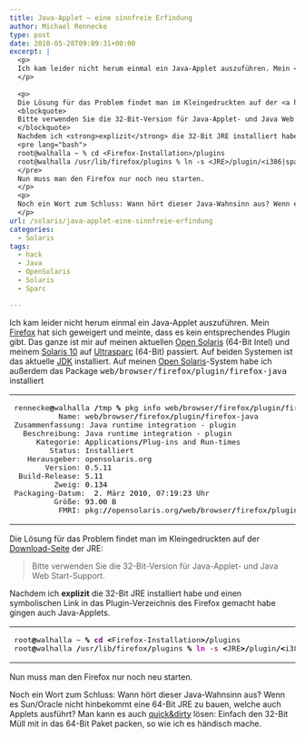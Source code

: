 ```yaml
---
title: Java-Applet – eine sinnfreie Erfindung
author: Michael Rennecke
type: post
date: 2010-05-28T09:09:31+00:00
excerpt: |
  <p>
  Ich kam leider nicht herum einmal ein Java-Applet auszuführen. Mein <a href="http://www.mozilla-europe.org/de/firefox/">Firefox</a> hat sich geweigert und meinte, dass es kein entsprechendes Plugin gibt. Das ganze ist mir auf meinen aktuellen <a href="http://www.opensolaris.com/">Open Solaris</a> (64-Bit Intel) und meinem <a href="http://www.sun.com/software/solaris/10/">Solaris 10</a> auf <a href="http://en.wikipedia.org/wiki/SPARC">Ultrasparc</a> (64-Bit) passiert. Auf beiden Systemen ist das aktuelle <a href="http://java.sun.com/javase/">JDK</a> installiert. Auf meinen <a href="http://www.opensolaris.com/">Open Solaris</a>-System habe ich außerdem das Package <tt>web/browser/firefox/plugin/firefox-java</tt> installiert
  </p>
  
  <p>
  Die Lösung für das Problem findet man im Kleingedruckten auf der <a href="http://www.java.com/de/download/manual.jsp">Download-Seite</a> der JRE:
  <blockquote>
  Bitte verwenden Sie die 32-Bit-Version für Java-Applet- und Java Web Start-Support.
  </blockquote>
  Nachdem ich <strong>explizit</strong> die 32-Bit JRE installiert habe und einen symbolischen Link in das Plugin-Verzeichnis des Firefox gemacht habe gingen auch Java-Applets.
  <pre lang="bash">
  root@walhalla ~ % cd <Firefox-Installation>/plugins
  root@walhalla /usr/lib/firefox/plugins % ln -s <JRE>/plugin/<i386|sparc>/ns7/libjavaplugin_oji.so .
  </pre>
  Nun muss man den Firefox nur noch neu starten.
  </p>
  <p>
  Noch ein Wort zum Schluss: Wann hört dieser Java-Wahnsinn aus? Wenn es Sun/Oracle nicht hinbekommt eine 64-Bit JRE zu bauen, welche auch Applets ausführt? Man kann es auch <a href="http://en.wikipedia.org/wiki/Quick-and-dirty">quick&dirty</a> lösen: Einfach den 32-Bit Müll mit in das 64-Bit Paket packen, so wie ich es händisch mache.
  </p>
url: /solaris/java-applet-eine-sinnfreie-erfindung
categories:
  - Solaris
tags:
  - hack
  - Java
  - OpenSolaris
  - Solaris
  - Sparc

---
```

Ich kam leider nicht herum einmal ein Java-Applet auszuführen. Mein [Firefox][1] hat sich geweigert und meinte, dass es kein entsprechendes Plugin gibt. Das ganze ist mir auf meinen aktuellen [Open Solaris][2] (64-Bit Intel) und meinem [Solaris 10][3] auf [Ultrasparc][4] (64-Bit) passiert. Auf beiden Systemen ist das aktuelle [JDK][5] installiert. Auf meinen [Open Solaris][2]-System habe ich außerdem das Package <tt>web/browser/firefox/plugin/firefox-java</tt> installiert

<div class="wp_syntax">
  <table>
    <tr>
      <td class="code">
        <pre class="bash" style="font-family:monospace;">rennecke<span style="color: #000000; font-weight: bold;">@</span>walhalla <span style="color: #000000; font-weight: bold;">/</span>tmp <span style="color: #000000; font-weight: bold;">%</span> pkg info web<span style="color: #000000; font-weight: bold;">/</span>browser<span style="color: #000000; font-weight: bold;">/</span>firefox<span style="color: #000000; font-weight: bold;">/</span>plugin<span style="color: #000000; font-weight: bold;">/</span>firefox-java
          Name: web<span style="color: #000000; font-weight: bold;">/</span>browser<span style="color: #000000; font-weight: bold;">/</span>firefox<span style="color: #000000; font-weight: bold;">/</span>plugin<span style="color: #000000; font-weight: bold;">/</span>firefox-java
Zusammenfassung: Java runtime integration - plugin
  Beschreibung: Java runtime integration - plugin
     Kategorie: Applications<span style="color: #000000; font-weight: bold;">/</span>Plug-ins and Run-times
        Status: Installiert
   Herausgeber: opensolaris.org
       Version: 0.5.11
 Build-Release: <span style="color: #000000;">5.11</span>
         Zweig: <span style="color: #000000;">0.134</span>
Packaging-Datum:  <span style="color: #000000;">2</span>. März <span style="color: #000000;">2010</span>, 07:<span style="color: #000000;">19</span>:<span style="color: #000000;">23</span> Uhr
         Größe: <span style="color: #000000;">93.00</span> B
          FMRI: pkg:<span style="color: #000000; font-weight: bold;">//</span>opensolaris.org<span style="color: #000000; font-weight: bold;">/</span>web<span style="color: #000000; font-weight: bold;">/</span>browser<span style="color: #000000; font-weight: bold;">/</span>firefox<span style="color: #000000; font-weight: bold;">/</span>plugin<span style="color: #000000; font-weight: bold;">/</span>firefox-java<span style="color: #000000; font-weight: bold;">@</span>0.5.11,<span style="color: #000000;">5.11</span>-<span style="color: #000000;">0.134</span>:20100302T071923Z</pre>
      </td>
    </tr>
  </table>
</div>

Die Lösung für das Problem findet man im Kleingedruckten auf der [Download-Seite][6] der JRE: 

> Bitte verwenden Sie die 32-Bit-Version für Java-Applet- und Java Web Start-Support. 

Nachdem ich **explizit** die 32-Bit JRE installiert habe und einen symbolischen Link in das Plugin-Verzeichnis des Firefox gemacht habe gingen auch Java-Applets.

<div class="wp_syntax">
  <table>
    <tr>
      <td class="code">
        <pre class="bash" style="font-family:monospace;">root<span style="color: #000000; font-weight: bold;">@</span>walhalla ~ <span style="color: #000000; font-weight: bold;">%</span> <span style="color: #7a0874; font-weight: bold;">cd</span> <span style="color: #000000; font-weight: bold;">&lt;</span>Firefox-Installation<span style="color: #000000; font-weight: bold;">&gt;/</span>plugins
root<span style="color: #000000; font-weight: bold;">@</span>walhalla <span style="color: #000000; font-weight: bold;">/</span>usr<span style="color: #000000; font-weight: bold;">/</span>lib<span style="color: #000000; font-weight: bold;">/</span>firefox<span style="color: #000000; font-weight: bold;">/</span>plugins <span style="color: #000000; font-weight: bold;">%</span> <span style="color: #c20cb9; font-weight: bold;">ln</span> <span style="color: #660033;">-s</span> <span style="color: #000000; font-weight: bold;">&lt;</span>JRE<span style="color: #000000; font-weight: bold;">&gt;/</span>plugin<span style="color: #000000; font-weight: bold;">/&lt;</span>i386<span style="color: #000000; font-weight: bold;">|</span>sparc<span style="color: #000000; font-weight: bold;">&gt;/</span>ns7<span style="color: #000000; font-weight: bold;">/</span>libjavaplugin_oji.so .</pre>
      </td>
    </tr>
  </table>
</div>

Nun muss man den Firefox nur noch neu starten. 

Noch ein Wort zum Schluss: Wann hört dieser Java-Wahnsinn aus? Wenn es Sun/Oracle nicht hinbekommt eine 64-Bit JRE zu bauen, welche auch Applets ausführt? Man kann es auch [quick&dirty][7] lösen: Einfach den 32-Bit Müll mit in das 64-Bit Paket packen, so wie ich es händisch mache.

 [1]: http://www.mozilla-europe.org/de/firefox/
 [2]: http://www.opensolaris.com/
 [3]: http://www.sun.com/software/solaris/10/
 [4]: http://en.wikipedia.org/wiki/SPARC
 [5]: http://java.sun.com/javase/
 [6]: http://www.java.com/de/download/manual.jsp
 [7]: http://en.wikipedia.org/wiki/Quick-and-dirty